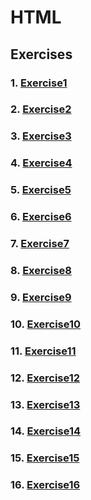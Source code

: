 # HTML
## Exercises
### 1. [Exercise1](https://sgparikh.github.io/nodeyqr-1/html/index1.html)
### 2. [Exercise2](https://sgparikh.github.io/nodeyqr-1/html/index2.html)
### 3. [Exercise3](https://sgparikh.github.io/nodeyqr-1/html/index3.html)
### 4. [Exercise4](https://sgparikh.github.io/nodeyqr-1/html/index4.html)
### 5. [Exercise5](https://sgparikh.github.io/nodeyqr-1/html/ex_5/index.html)
### 6. [Exercise6](https://sgparikh.github.io/nodeyqr-1/html/ex_6/index.html)
### 7. [Exercise7](https://sgparikh.github.io/nodeyqr-1/html/ex_7/index7.html)
### 8. [Exercise8](https://sgparikh.github.io/nodeyqr-1/html/index8.html)
### 9. [Exercise9](https://sgparikh.github.io/nodeyqr-1/html/index9.html)
### 10. [Exercise10](https://sgparikh.github.io/nodeyqr-1/html/index10.html)
### 11. [Exercise11](https://sgparikh.github.io/nodeyqr-1/html/ex_11/index.html)
### 12. [Exercise12](https://sgparikh.github.io/nodeyqr-1/html/ex_12/index.html)
### 13. [Exercise13](https://sgparikh.github.io/nodeyqr-1/html/ex_13/index.html)
### 14. [Exercise14](https://sgparikh.github.io/nodeyqr-1/html/ex_14/index.html)
### 15. [Exercise15](https://sgparikh.github.io/nodeyqr-1/html/ex_15/index.html)
### 16. [Exercise16](https://sgparikh.github.io/nodeyqr-1/html/index16.html)
